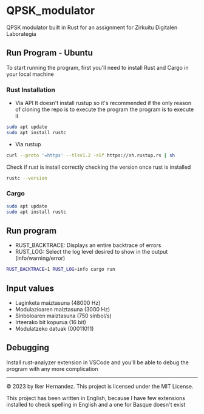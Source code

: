 # QPSK_modulator

QPSK modulator built in Rust for an assignment for Zirkuitu Digitalen Laborategia

## Run Program - Ubuntu

To start running the program, first you'll need to install Rust and Cargo in your local machine

### Rust Installation

-   Via API
    It doesn't install rustup so it's recommended if the only reason of cloning the repo is to execute the program the program is to execute it

```bash
sudo apt update
sudo apt install rustc
```

-   Via rustup

```bash
curl --proto '=https' --tlsv1.2 -sSf https://sh.rustup.rs | sh
```

Check if rust is install correctly checking the version once rust is installed

```bash
rustc --version
```

### Cargo

```bash
sudo apt update
sudo apt install rustc
```

## Run program

-   RUST_BACKTRACE: Displays an entire backtrace of errors
-   RUST_LOG: Select the log level desired to show in the output (info/warning/error)

```bash
RUST_BACKTRACE=1 RUST_LOG=info cargo run
```

## Input values

-   Laginketa maiztasuna (48000 Hz)
-   Modulazioaren maiztasuna (3000 Hz)
-   Sinboloaren maiztasuna (750 sinbol/s)
-   Irteerako bit kopurua (16 bit)
-   Modulatzeko datuak (00011011)

## Debugging

Install rust-analyzer extension in VSCode and you'll be able to debug the program with any more complication

---

© 2023 by Iker Hernandez. This project is licensed under the MIT License.

This project has been written in English, because I have few extensions installed to check spelling in English and a one for Basque doesn't exist
